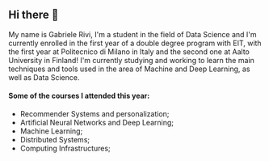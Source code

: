 ## Hi there 👋
My name is Gabriele Rivi, I'm a student in the field of Data Science and I'm currently enrolled in the first year of a double degree program with EIT, with the first year at Politecnico di Milano in Italy and the second one at Aalto University in Finland!
I'm currently studying and working to learn the main techniques and tools used in the area of Machine and Deep Learning, as well as Data Science.

#### Some of the courses I attended this year:
  - Recommender Systems and personalization;
  - Artificial Neural Networks and Deep Learning;
  - Machine Learning;
  - Distributed Systems;
  - Computing Infrastructures;

<!--
**GabrieleRivi/GabrieleRivi** is a ✨ _special_ ✨ repository because its `README.md` (this file) appears on your GitHub profile.

Here are some ideas to get you started:

- 🔭 I’m currently working on ...
- 🌱 I’m currently learning ...
- 👯 I’m looking to collaborate on ...
- 🤔 I’m looking for help with ...
- 💬 Ask me about ...
- 📫 How to reach me: ...
- 😄 Pronouns: ...
- ⚡ Fun fact: ...
-->
